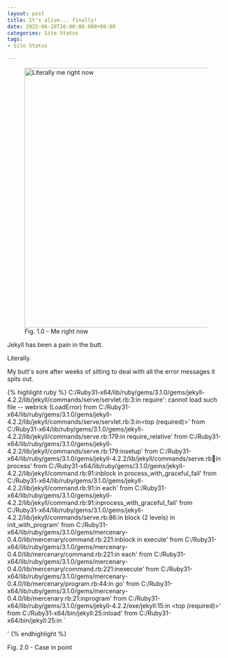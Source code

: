 ```yaml
---
layout: post
title: It's alive... finally!
date: 2022-06-28T16:00:00.000+00:00
categories: Site Status
tags:
- Site Status

---
```

<figure> <img src="https://cdn.discordapp.com/attachments/993410728088305734/993411276170600459/unknown.png" alt="Literally me right now" style="width:600px;"> <figcaption>Fig. 1.0 - Me right now</figcaption> </figure>

Jekyll has been a pain in the butt.

Literally.

My butt's sore after weeks of sitting to deal with all the error messages it spits out.

{% highlight ruby %}
    C:/Ruby31-x64/lib/ruby/gems/3.1.0/gems/jekyll-4.2.2/lib/jekyll/commands/serve/servlet.rb:3:in require': cannot load such file -- webrick (LoadError) from C:/Ruby31-x64/lib/ruby/gems/3.1.0/gems/jekyll-4.2.2/lib/jekyll/commands/serve/servlet.rb:3:in<top (required)>'
    from C:/Ruby31-x64/lib/ruby/gems/3.1.0/gems/jekyll-4.2.2/lib/jekyll/commands/serve.rb:179:in require_relative' from C:/Ruby31-x64/lib/ruby/gems/3.1.0/gems/jekyll-4.2.2/lib/jekyll/commands/serve.rb:179:insetup'
    from C:/Ruby31-x64/lib/ruby/gems/3.1.0/gems/jekyll-4.2.2/lib/jekyll/commands/serve.rb:100:in process' from C:/Ruby31-x64/lib/ruby/gems/3.1.0/gems/jekyll-4.2.2/lib/jekyll/command.rb:91:inblock in process_with_graceful_fail'
    from C:/Ruby31-x64/lib/ruby/gems/3.1.0/gems/jekyll-4.2.2/lib/jekyll/command.rb:91:in each' from C:/Ruby31-x64/lib/ruby/gems/3.1.0/gems/jekyll-4.2.2/lib/jekyll/command.rb:91:inprocess_with_graceful_fail'
    from C:/Ruby31-x64/lib/ruby/gems/3.1.0/gems/jekyll-4.2.2/lib/jekyll/commands/serve.rb:86:in block (2 levels) in init_with_program' from C:/Ruby31-x64/lib/ruby/gems/3.1.0/gems/mercenary-0.4.0/lib/mercenary/command.rb:221:inblock in execute'
    from C:/Ruby31-x64/lib/ruby/gems/3.1.0/gems/mercenary-0.4.0/lib/mercenary/command.rb:221:in each' from C:/Ruby31-x64/lib/ruby/gems/3.1.0/gems/mercenary-0.4.0/lib/mercenary/command.rb:221:inexecute'
    from C:/Ruby31-x64/lib/ruby/gems/3.1.0/gems/mercenary-0.4.0/lib/mercenary/program.rb:44:in go' from C:/Ruby31-x64/lib/ruby/gems/3.1.0/gems/mercenary-0.4.0/lib/mercenary.rb:21:inprogram'
    from C:/Ruby31-x64/lib/ruby/gems/3.1.0/gems/jekyll-4.2.2/exe/jekyll:15:in <top (required)>' from C:/Ruby31-x64/bin/jekyll:25:inload'
    from C:/Ruby31-x64/bin/jekyll:25:in `<main>'
{% endhighlight %}

<figcaption>Fig. 2.0 - Case in point</figcaption>